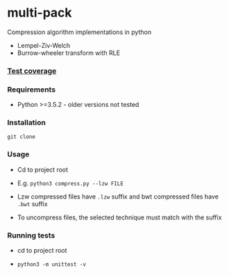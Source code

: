 # multi-pack

Compression algorithm implementations in python

- Lempel-Ziv-Welch
- Burrow-wheeler transform with RLE

### [Test coverage](http://htmlpreview.github.io/?https://github.com/je-l/multi-pack/blob/master/docs/coverage-report/index.html)

### Requirements
* Python >=3.5.2 - older versions not tested

### Installation
`git clone`

### Usage
* Cd to project root

* E.g. `python3 compress.py --lzw FILE`

* Lzw compressed files have `.lzw` suffix and bwt compressed files have `.bwt`
  suffix

* To uncompress files, the selected technique must match with the suffix

### Running tests

* cd to project root

* `python3 -m unittest -v`
